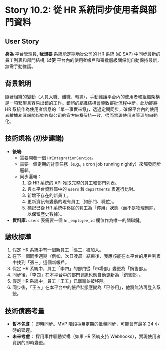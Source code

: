 # Story 10.2: 從 HR 系統同步使用者與部門資料

## User Story

**身為** 平台管理員,
**我想要** 系統能定期地從公司的 HR 系統 (如 SAP) 中同步最新的員工列表和部門結構,
**以便** 平台內的使用者帳戶和審批層級關係能自動保持最新，無需手動維護。

## 背景說明
隨著組織的變動（人員入職、離職、轉調），手動維護平台內的使用者和組織架構是一項繁瑣且容易出錯的工作。錯誤的組織結構會導致審批流程中斷。此功能將 HR 系統作為使用者信息的「單一事實來源」，透過定期同步，確保平台內的使用者數據和匯報關係始終與公司的官方結構保持一致，從而實現使用者管理的自動化。

## 技術規格 (初步建議)
*   **後端:**
    *   需要開發一個 `HrIntegrationService`。
    *   需要一個定期的背景任務（e.g., a cron job running nightly）來觸發同步邏輯。
    *   同步邏輯：
        1.  從 HR 系統的 API 獲取完整的員工和部門列表。
        2.  與本平台資料庫中的 `users` 和 `departments` 表進行比對。
        3.  新增不存在的新員工。
        4.  更新資訊有變動的現有員工（如部門、職位）。
        5.  標記已從 HR 系統中移除的員工為「停用」狀態（而不是物理刪除，以保留歷史數據）。
*   **資料庫:** `users` 表需要一個 `hr_employee_id` 欄位作為唯一的關聯鍵。

## 驗收標準
1.  假定 HR 系統中有一個新員工「張三」被加入。
2.  在下一個同步週期（例如，次日凌晨）結束後，我應該能在本平台的用戶列表中找到「張三」這個新帳戶。
3.  假定 HR 系統中，員工「李四」的部門從「市場部」變更為「銷售部」。
4.  同步後，「李四」在本平台中的部門資訊也應自動更新為「銷售部」。
5.  假定 HR 系統中，員工「王五」已離職並被移除。
6.  同步後，「王五」在本平台中的帳戶狀態應變為「已停用」，他將無法再登入系統。

## 技術債務考量
*   **暫不包含：** 即時同步。MVP 階段採用定期的批量同步，可能會有最多 24 小時的延遲。
*   **未來考慮：** 採用事件驅動架構（如果 HR 系統支持 Webhooks），實現使用者資訊的即時變更。
